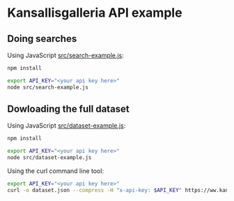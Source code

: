 # Kansallisgalleria API example

## Doing searches

Using JavaScript [src/search-example.js](src/search-example.js):

```sh
npm install

export API_KEY="<your api key here>"
node src/search-example.js
```

## Dowloading the full dataset

Using JavaScript [src/dataset-example.js](src/dataset-example.js):
```sh
npm install

export API_KEY="<your api key here>"
node src/dataset-example.js
```

Using the curl command line tool:
```sh
export API_KEY="<your api key here>"
curl -o dataset.json --compress -H "x-api-key: $API_KEY" https://ww.kansallisgalleria.fi/api/v1/objects
```
